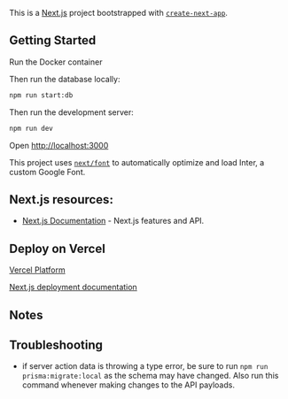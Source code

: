 This is a [Next.js](https://nextjs.org/) project bootstrapped with [`create-next-app`](https://github.com/vercel/next.js/tree/canary/packages/create-next-app).

## Getting Started

Run the Docker container

Then run the database locally:

```bash
npm run start:db
```

Then run the development server:

```bash
npm run dev
```

Open [http://localhost:3000](http://localhost:3000)

This project uses [`next/font`](https://nextjs.org/docs/basic-features/font-optimization) to automatically optimize and load Inter, a custom Google Font.

## Next.js resources:

- [Next.js Documentation](https://nextjs.org/docs) - Next.js features and API.

## Deploy on Vercel

[Vercel Platform](https://vercel.com/new?utm_medium=default-template&filter=next.js&utm_source=create-next-app&utm_campaign=create-next-app-readme)

[Next.js deployment documentation](https://nextjs.org/docs/deployment)

## Notes

## Troubleshooting

- if server action data is throwing a type error, be sure to run `npm run prisma:migrate:local` as the schema may have changed. Also run this command whenever making changes to the API payloads.
